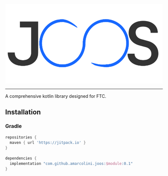 <img src="temp_logo.svg">

---

A comprehensive kotlin library designed for FTC.

## Installation

### Gradle

```gradle
repositories {
  maven { url 'https://jitpack.io' }
}

dependencies {
  implementation "com.github.amarcolini.joos:$module:0.1"
}
```